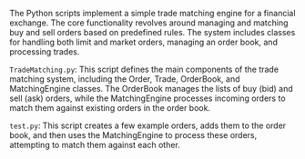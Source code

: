 The Python scripts implement a simple trade matching engine for a financial exchange. The core functionality revolves around managing and matching buy and sell orders based on predefined rules. The system includes classes for handling both limit and market orders, managing an order book, and processing trades.

```TradeMatching.py```: This script defines the main components of the trade matching system, including the Order, Trade, OrderBook, and MatchingEngine classes. The OrderBook manages the lists of buy (bid) and sell (ask) orders, while the MatchingEngine processes incoming orders to match them against existing orders in the order book.

```test.py```: This script creates a few example orders, adds them to the order book, and then uses the MatchingEngine to process these orders, attempting to match them against each other.
